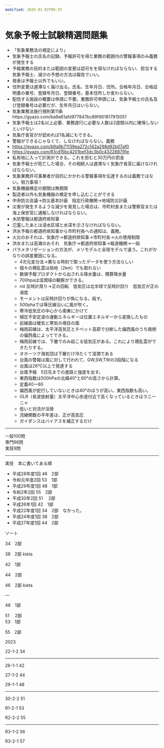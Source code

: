 ```yaml
---
modified: 2025-01-02T00:35
---
```

# 気象予報士試験精選問題集

- 「気象業務法の規定により」
- 気象予報士の氏名の記録、予報許可を得た業務の範囲内の警報事項のみ義務が発生する
- 予報業務の目的または範囲の変更は認可をを得なければならない、担当する気象予報士、減少の予想の方法は報告でいい。
- 発表は予報士以外でもいい。
- 住所変更は遅滞なく届け出る。氏名、生年月日、住所。合格年月日、合格証明書の番号、登録年月日、登録番号。基本住所しか変わらない。
- 配信する施設の概要は申請に不要。業務許可申請には、気象予報士の氏名及び登録番号は必要だが、生年月日はいらない。
- 気象業務法施行規則第11条https://gyazo.com/ba9a61afd977847bc89f901817915051
- 気象予報士は2名以上必要、業務遂行に必要な人数は2週間以内に確保しないといけない
- 気象庁長官がが認めれば1名減にもできる。
- 警報ができるじゃなくて、しなければならない。義務
- https://gyazo.com/b9a9b71139ea272c142a298d92b07af0
- https://gyazo.com/61cd15bc4201bef3dc3b0c432288791e
- 私有地に入って計測ができる。これを拒むと30万円の罰金
- 気象予報士が死亡した場合、その相続人は遅滞なく気象庁長官に届けなければならない。
- 気象業務許可事業者が目的にかかわる警報事項を伝達するのは義務ではない。努力事項！
- 気象機器検定の期間は無期限
- 製造者以外も気象機器の検定を申し込むことができる
- 中央防災会議→防災基本計画　指定行政機関→地域防災計画
- 災害が発生するような減少を発見した場合は、市町村長または警察官または海上保安官に通報しなければならない。
- 水防警報は都道府県知事
- 氾濫したあとは浸水区域と水深を示さなければならない。
- 洪水予報の都道府県知事から市町村長への通知は、義務。
- 火災のおそれは、気象庁→都道府県知事→市町村長→火の使用制限
- 洪水または高潮のおそれ　気象庁→都道府県知事→報道機関→一般
- パラメタリゼーションの方法が、メソモデルと全球モデルで違う。これがかなりの誤差要因になる。  
    - 4次元変分法→異なる時刻で取ったデータを使う方法らしい  
    - 個々の積乱雲は局地（2km）でも取れない  
    - 数値予報プロダクトから出される降水量は、積算降水量  
    - 700hpaは湿潤域の観察ができる。  
    - rot 反時計周り→正の回転　低気圧は北半球で反時計回り　低気圧が正の渦度  
    - モーメントは反時計回りが負になる。殺す。  
    - 500phaでは等圧線沿いに風が吹く。  
    - 寒冷低気圧の中心から南東にかけて  
    - 傾圧不安定波の運動エネルギーは位置エネルギーから変換したもの  
    - 前線面は暖気と寒気の境目の面  
    - 梅雨前線は、太平洋高気圧とチベット高原で分断した偏西風のうち南側の偏西風によってできる。  
    - 梅雨前線では、下層でのみ起こる低気圧がある。これにより積乱雲ができたりする。  
    - オホーツク海気団は下層だけ冷たくて湿潤である  
    - 台風の警報は風に対して行われて、GW,SW,TWの3段階になる  
    - 台風は26℃以上で発達する  
    - 台風予報　5日先までの進路と強度を出す。  
    - 東西指数は500hPaの北緯40°と60°の高さから計算。  
    - 定義40ー60  
    - 偏西風が蛇行していないときは40°のほうが高い。東西指数も高い。  
    - OLR（長波放射量）太平洋中心赤道付近で高くなっているときはラニーニャ  
    - 低いと対流が活発  
    - 流線関数の平年差は、正が高気圧  
    - ガイダンスはバイアスを補正するだけ  
    

---

一般100問  
専門96問  
実技9問  

---

実技　本に書いてある順

- 平成28年度1回 46　2部  
- 令和元年度2回 53　1部  
- 平成29年度1回 48　1部  
- 令和2年2回 55　2部  
- 平成30年2回 51 　2部  
- 平成26年1回 42　1部  
- 平成22年度1回 34　2部　なかった。  
- 平成24年度1回 38　2部  
- 平成27年度1回 44　2部  

ソート

34　2部

38　2部 kieta

42　1部

44　2部

46　2部 kieta

—

48　1部

51 　2部  
53　1部  

55　2部

2023

22-1-2 34

- - - -  
26-1-1 42  

27-1-2 44

29-1-1 48

- - - -  
30-2-2 51  

R1-2-1 53

R2-2-2 55

- - - -  
R3-1-2 56  

R3-2-1 57